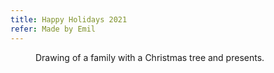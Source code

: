```yaml
---
title: Happy Holidays 2021
refer: Made by Emil
---
```


<figure class="bleed">
<img src="/img/emil-drawing/IMG_1545D.jpg" alt="">
<figcaption>Drawing of a family with a Christmas tree and presents.</figcaption>
</figure>
